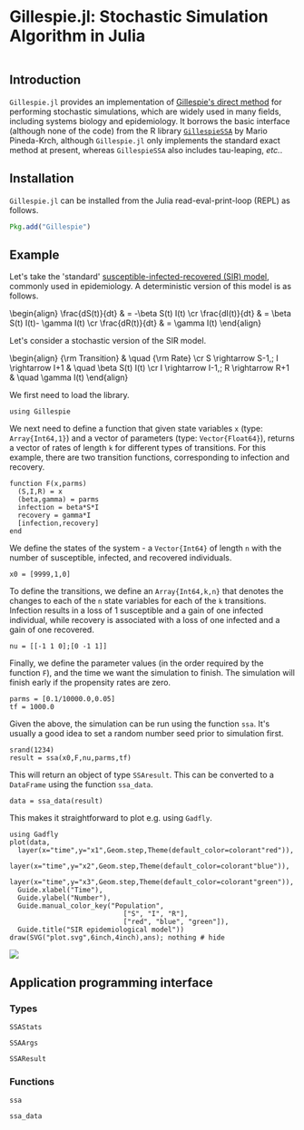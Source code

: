 # Gillespie.jl: Stochastic Simulation Algorithm in Julia

```@contents
```

## Introduction

`Gillespie.jl` provides an implementation of [Gillespie's direct method](http://en.wikipedia.org/wiki/Gillespie_algorithm) for performing stochastic simulations, which are widely used in many fields, including systems biology and epidemiology. It borrows the basic interface (although none of the code) from the R library [`GillespieSSA`](http://www.jstatsoft.org/v25/i12/paper) by Mario Pineda-Krch, although `Gillespie.jl` only implements the standard exact method at present, whereas `GillespieSSA` also includes tau-leaping, *etc.*.

## Installation

`Gillespie.jl` can be installed from the Julia read-eval-print-loop (REPL) as follows.

```julia
Pkg.add("Gillespie")
```

## Example

Let's take the 'standard' [susceptible-infected-recovered (SIR) model]((https://en.wikipedia.org/wiki/Compartmental_models_in_epidemiology#The_SIR_model_without_vital_dynamics)), commonly used in epidemiology. A deterministic version of this model is as follows.

\begin{align}
\frac{dS(t)}{dt}  & = -\beta S(t) I(t) \cr
\frac{dI(t)}{dt}  & = \beta S(t) I(t)- \gamma I(t) \cr
\frac{dR(t)}{dt}  & = \gamma I(t)
\end{align}

Let's consider a stochastic version of the SIR model.

\begin{align}
{\rm Transition} & \quad {\rm Rate} \cr
S  \rightarrow S-1,\; I \rightarrow I+1 & \quad \beta S(t) I(t) \cr
I  \rightarrow I-1,\; R \rightarrow R+1 & \quad \gamma I(t)
\end{align}

We first need to load the library.

```@example 1
using Gillespie
```

We next need to define a function that given state variables `x` (type: `Array{Int64,1}`) and a vector of parameters (type: `Vector{Float64}`), returns a vector of rates of length `k` for different types of transitions. For this example, there are two transition functions, corresponding to infection and recovery.

```@example 1
function F(x,parms)
  (S,I,R) = x
  (beta,gamma) = parms
  infection = beta*S*I
  recovery = gamma*I
  [infection,recovery]
end
```

We define the states of the system - a `Vector{Int64}` of length `n` with the number of susceptible, infected, and recovered individuals.

```@example 1
x0 = [9999,1,0]
```

To define the transitions, we define an `Array{Int64,k,n}` that denotes the changes to each of the `n` state variables for each of the `k` transitions. Infection results in a loss of 1 susceptible and a gain of one infected individual, while recovery is associated with a loss of one infected and a gain of one recovered.

```@example 1
nu = [[-1 1 0];[0 -1 1]]
```

Finally, we define the parameter values (in the order required by the function `F`), and the time we want the simulation to finish. The simulation will finish early if the propensity rates are zero.

```@example 1
parms = [0.1/10000.0,0.05]
tf = 1000.0
```

Given the above, the simulation can be run using the function `ssa`. It's usually a good idea to set a random number seed prior to simulation first.

```@example 1
srand(1234)
result = ssa(x0,F,nu,parms,tf)
```

This will return an object of type `SSAresult`. This can be converted to a `DataFrame` using the function `ssa_data`.

```@example 1
data = ssa_data(result)
```

This makes it straightforward to plot e.g. using `Gadfly`.

```example 1
using Gadfly
plot(data,
  layer(x="time",y="x1",Geom.step,Theme(default_color=colorant"red")),
  layer(x="time",y="x2",Geom.step,Theme(default_color=colorant"blue")),
  layer(x="time",y="x3",Geom.step,Theme(default_color=colorant"green")),
  Guide.xlabel("Time"),
  Guide.ylabel("Number"),
  Guide.manual_color_key("Population",
                            ["S", "I", "R"],
                            ["red", "blue", "green"]),
  Guide.title("SIR epidemiological model"))
draw(SVG("plot.svg",6inch,4inch),ans); nothing # hide
```

![](plot.svg)

## Application programming interface

### Types

```@docs
SSAStats
```

```@docs
SSAArgs
```

```@docs
SSAResult
```

### Functions

```@docs
ssa
```

```@docs
ssa_data
```
